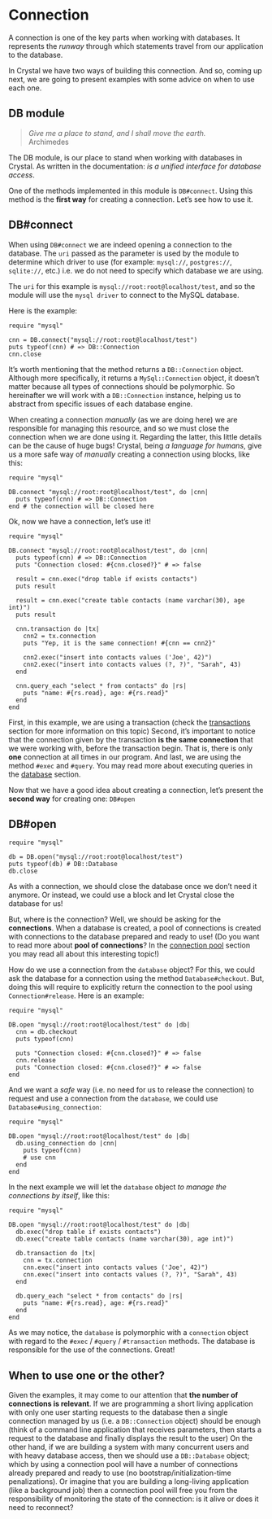 # Connection

A connection is one of the key parts when working with databases. It represents the *runway* through which statements travel from our application to the database.

In Crystal we have two ways of building this connection. And so, coming up next, we are going to present examples with some advice on when to use each one.

## DB module

> _Give me a place to stand, and I shall move the earth._  
> Archimedes

The DB module, is our place to stand when working with databases in Crystal. As written in the documentation: _is a unified interface for database access_.

One of the methods implemented in this module is `DB#connect`. Using this method is the **first way** for creating a connection. Let’s see how to use it.

## DB#connect

When using `DB#connect` we are indeed opening a connection to the database. The `uri` passed as the parameter is used by the module to determine which driver to use (for example: `mysql://`, `postgres://`, `sqlite://`, etc.) i.e. we do not need to specify which database we are using.

The `uri` for this example is `mysql://root:root@localhost/test`, and so the module will use the `mysql driver` to connect to the MySQL database.

Here is the example:

```crystal
require "mysql"

cnn = DB.connect("mysql://root:root@localhost/test")
puts typeof(cnn) # => DB::Connection
cnn.close
```

It’s worth mentioning that the method returns a `DB::Connection` object. Although more specifically, it returns a `MySql::Connection` object, it doesn’t matter because all types of connections should be polymorphic. So hereinafter we will work with a `DB::Connection` instance, helping us to abstract from specific issues of each database engine.

When creating a connection _manually_ (as we are doing here) we are responsible for managing this resource, and so we must close the connection when we are done using it. Regarding the latter, this little details can be the cause of huge bugs! Crystal, being _a language for humans_, give us a more safe way of _manually_ creating a connection using blocks, like this:

```crystal
require "mysql"

DB.connect "mysql://root:root@localhost/test", do |cnn|
  puts typeof(cnn) # => DB::Connection
end # the connection will be closed here
```

Ok, now we have a connection, let’s use it!

```crystal
require "mysql"

DB.connect "mysql://root:root@localhost/test", do |cnn|
  puts typeof(cnn) # => DB::Connection
  puts "Connection closed: #{cnn.closed?}" # => false

  result = cnn.exec("drop table if exists contacts")
  puts result

  result = cnn.exec("create table contacts (name varchar(30), age int)")
  puts result

  cnn.transaction do |tx|
    cnn2 = tx.connection
    puts "Yep, it is the same connection! #{cnn == cnn2}"

    cnn2.exec("insert into contacts values ('Joe', 42)")
    cnn2.exec("insert into contacts values (?, ?)", "Sarah", 43)
  end

  cnn.query_each "select * from contacts" do |rs|
    puts "name: #{rs.read}, age: #{rs.read}"
  end
end
```

First, in this example, we are using a transaction (check the [transactions](https://crystal-lang.org/reference/database/transactions.html) section for more information on this topic)
Second, it’s important to notice that the connection given by the transaction **is the same connection** that we were working with, before the transaction begin. That is, there is only **one** connection at all times in our program.
And last, we are using the method `#exec` and `#query`. You may read more about executing queries in the [database](https://crystal-lang.org/reference/database/) section.

Now that we have a good idea about creating a connection, let’s present the **second way** for creating one: `DB#open`

## DB#open

```crystal
require "mysql"

db = DB.open("mysql://root:root@localhost/test")
puts typeof(db) # DB::Database
db.close
```

As with a connection, we should close the database once we don’t need it anymore.
Or instead, we could use a block and let Crystal close the database for us!

But, where is the connection?
Well, we should be asking for the **connections**. When a database is created, a pool of connections is created with connections to the database prepared and ready to use! (Do you want to read more about **pool of connections**? In the [connection pool](https://crystal-lang.org/reference/database/connection_pool.html) section you may read all about this interesting topic!)

How do we use a connection from the `database` object?
For this, we could ask the database for a connection using the method `Database#checkout`. But, doing this will require to explicitly return the connection to the pool using `Connection#release`. Here is an example:

```crystal
require "mysql"

DB.open "mysql://root:root@localhost/test" do |db|
  cnn = db.checkout
  puts typeof(cnn)

  puts "Connection closed: #{cnn.closed?}" # => false
  cnn.release
  puts "Connection closed: #{cnn.closed?}" # => false
end
```

And we want a _safe_ way (i.e. no need for us to release the connection) to request and use a connection from the `database`, we could use `Database#using_connection`:

```crystal
require "mysql"

DB.open "mysql://root:root@localhost/test" do |db|
  db.using_connection do |cnn|
    puts typeof(cnn)
    # use cnn
  end
end
```

In the next example we will let the `database` object *to manage the connections by itself*, like this:

```crystal
require "mysql"

DB.open "mysql://root:root@localhost/test" do |db|
  db.exec("drop table if exists contacts")
  db.exec("create table contacts (name varchar(30), age int)")

  db.transaction do |tx|
    cnn = tx.connection
    cnn.exec("insert into contacts values ('Joe', 42)")
    cnn.exec("insert into contacts values (?, ?)", "Sarah", 43)
  end

  db.query_each "select * from contacts" do |rs|
    puts "name: #{rs.read}, age: #{rs.read}"
  end
end
```

As we may notice, the `database` is polymorphic with a `connection` object with regard to the `#exec` / `#query` / `#transaction` methods. The database is responsible for the use of the connections. Great!

## When to use one or the other?
Given the examples, it may come to our attention that **the number of connections is relevant**.
If we are programming a short living application with only one user starting requests to the  database then a single connection managed by us (i.e. a `DB::Connection` object) should be enough (think of a command line application that receives parameters, then starts a request to the database and finally displays the result to the user)
On the other hand, if we are building a system with many concurrent users and with heavy database access, then we should use a `DB::Database` object; which by using a connection pool will have a number of connections already prepared and ready to use (no bootstrap/initialization-time penalizations). Or imagine that you are building a long-living application (like a background job) then a connection pool will free you from the responsibility of monitoring the state of the connection: is it alive or does it need to reconnect?


